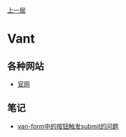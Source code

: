 
[上一层](../)

# Vant

## 各种网站

* [官网](https://youzan.github.io/vant-weapp)

## 笔记

* [van-form中的按钮触发submit的问题](./van-form中的按钮触发submit的问题)